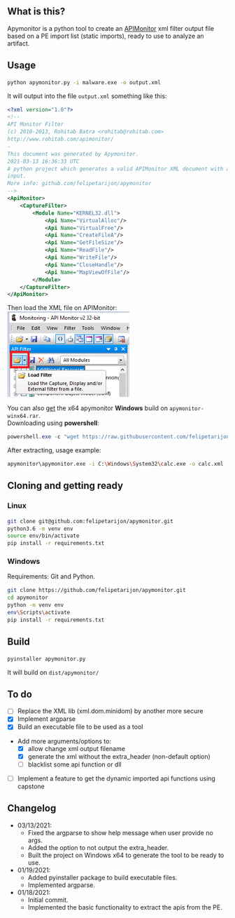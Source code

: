 ## What is this?
Apymonitor is a python tool to create an [APIMonitor](http://www.rohitab.com/apimonitor)
xml filter output file based on a PE import list (static imports), ready to use to analyze an 
artifact.
  
## Usage
```bash
python apymonitor.py -i malware.exe -o output.xml
```
It will output into the file `output.xml` something like this:  
```xml
<?xml version="1.0"?>
<!--
API Monitor Filter
(c) 2010-2013, Rohitab Batra <rohitab@rohitab.com>
http://www.rohitab.com/apimonitor/
-
This document was generated by Apymonitor.
2021-03-13 16:36:33 UTC
A python project which generates a valid APIMonitor XML document with a PE as 
input.
More info: github.com/felipetarijon/apymonitor
-->
<ApiMonitor>
    <CaptureFilter>
        <Module Name="KERNEL32.dll">
            <Api Name="VirtualAlloc"/>
            <Api Name="VirtualFree"/>
            <Api Name="CreateFileA"/>
            <Api Name="GetFileSize"/>
            <Api Name="ReadFile"/>
            <Api Name="WriteFile"/>
            <Api Name="CloseHandle"/>
            <Api Name="MapViewOfFile"/>
        </Module>
    </CaptureFilter>
</ApiMonitor>
```

Then load the XML file on APIMonitor:  
![Loading filter on APIMonitor](docs/load-filter.png)
  
You can also [get](https://raw.githubusercontent.com/felipetarijon/apymonitor/main/apymonitor-winx64.rar) 
the x64 apymonitor **Windows** build on `apymonitor-winx64.rar`.  
Downloading using **powershell**:  
```ps1
powershell.exe -c "wget https://raw.githubusercontent.com/felipetarijon/apymonitor/main/apymonitor-winx64.rar -OutFile apymonitor.rar"
```
  
After extracting, usage example:  
```bash
apymonitor\apymonitor.exe -i C:\Windows\System32\calc.exe -o calc.xml
```
  

## Cloning and getting ready
  
### Linux
```bash
git clone git@github.com:felipetarijon/apymonitor.git
python3.6 -m venv env
source env/bin/activate
pip install -r requirements.txt
```
  
### Windows
Requirements: Git and Python.
```bash
git clone https://github.com/felipetarijon/apymonitor.git
cd apymonitor
python -m venv env
env\Scripts\activate
pip install -r requirements.txt
```
  
## Build
```bash
pyinstaller apymonitor.py
```
It will build on `dist/apymonitor/`
  
## To do
* [ ] Replace the XML lib (xml.dom.minidom) by another more secure  
* [x] Implement argparse  
* [x] Build an executable file to be used as a tool  
* Add more arguments/options to:  
    * [x] allow change xml output filename  
    * [x] generate the xml without the extra_header (non-default option)  
    * [ ] blacklist some api function or dll
* [ ] Implement a feature to get the dynamic imported api functions using capstone
  
## Changelog
* 03/13/2021:  
    * Fixed the argparse to show help message when user provide no args.
    * Added the option to not output the extra_header.
    * Built the project on Windows x64 to generate the tool to be ready to use.
* 01/19/2021:  
    * Added pyinstaller package to build executable files.  
    * Implemented argparse.
* 01/18/2021:  
    * Initial commit.
    * Implemented the basic functionality to extract the apis from the PE.
